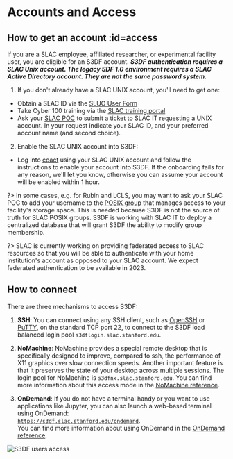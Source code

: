 # Accounts and Access

## How to get an account :id=access

If you are a SLAC employee, affiliated researcher, or experimental
facility user, you are eligible for an S3DF account. ***S3DF authentication requires a SLAC Unix account. The legacy SDF 1.0 environment requires a SLAC Active Directory account. They are not the same password system.***


1. If you don't already have a SLAC UNIX account, you'll need to get one:
  * Obtain a SLAC ID via the [SLUO User
Form](https://oraweb4.slac.stanford.edu/apex/epnprod/f?p=134:1)
  * Take Cyber 100 training via the [SLAC training portal](http://training.slac.stanford.edu/web-training.asp)
  * Ask your [SLAC POC](contact-us.md#facpoc) to submit a ticket to SLAC IT requesting a UNIX account. In your request indicate your SLAC ID, and your preferred account name (and second choice).
2. Enable the SLAC UNIX account into S3DF:
  * Log into [coact](https://s3df.slac.stanford.edu/coact) using your SLAC UNIX account and follow the instructions to enable your account into S3DF. If the onboarding fails for any reason, we'll let you know, otherwise you can assume your account will be enabled within 1 hour.

?> In some cases, e.g. for Rubin and LCLS, you may want to ask your
SLAC POC to add your username to the [POSIX
group](contact-us.md#facpoc) that manages access to your facility's
storage space. This is needed because S3DF is not the source of truth
for SLAC POSIX groups. S3DF is working with SLAC IT to deploy a
centralized database that will grant S3DF the ability to modify group
membership.


?> SLAC is currently working on providing federated access to SLAC
resources so that you will be able to authenticate with your home
institution's account as opposed to your SLAC account. We expect
federated authentication to be available in 2023.

## How to connect

There are three mechanisms to access S3DF:

1. **SSH**: You can connect using any SSH client, such as
[OpenSSH](www.openssh.com) or
[PuTTY](https://www.chiark.greenend.org.uk/~sgtatham/putty/), on the
standard TCP port 22, to connect to the S3DF load balanced login pool
`s3dflogin.slac.stanford.edu`.

2. **NoMachine**: NoMachine provides a special remote desktop that is
specifically designed to improve, compared to ssh, the performance of
X11 graphics over slow connection speeds. Another important feature is
that it preserves the state of your desktop across multiple
sessions. The login pool for NoMachine is
`s3dfnx.slac.stanford.edu`. You can find more information about this
access mode in the [NoMachine reference](reference.md#nomachine).

3. **OnDemand**: If you do not have a terminal handy or you want to
use applications like Jupyter, you can also launch a web-based
terminal using OnDemand:\
[`https://s3df.slac.stanford.edu/ondemand`](https://s3df.slac.stanford.edu/ondemand).\
You can find more information about using OnDemand in the [OnDemand
reference](reference.md#ondemand).

![S3DF users access](assets/S3DF_users_access.png)
